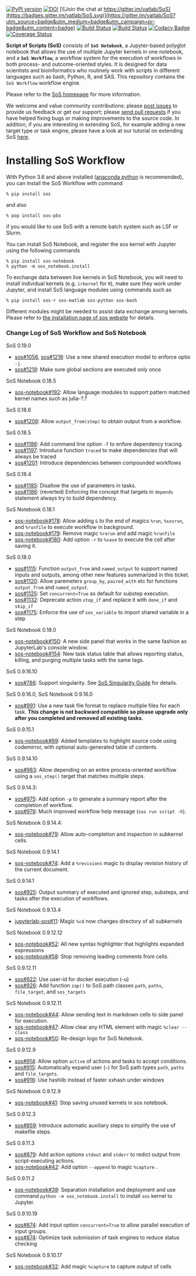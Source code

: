 [![PyPI version](https://badge.fury.io/py/sos.svg)](https://badge.fury.io/py/sos)
[![DOI](https://zenodo.org/badge/DOI/10.5281/zenodo.1291524.svg)](https://doi.org/10.5281/zenodo.1291524)
[![Join the chat at https://gitter.im/vatlab/SoS](https://badges.gitter.im/vatlab/SoS.svg)](https://gitter.im/vatlab/SoS?utm_source=badge&utm_medium=badge&utm_campaign=pr-badge&utm_content=badge)
[![Build Status](https://travis-ci.org/vatlab/SoS.svg?branch=master)](https://travis-ci.org/vatlab/SoS)
[![Build Status](https://ci.appveyor.com/api/projects/status/x092eusa0tta3msw?svg=true
)](https://ci.appveyor.com/project/BoPeng/sos)
[![Codacy Badge](https://api.codacy.com/project/badge/Grade/67b766a827fb491fa473032b4f70ebb7)](https://www.codacy.com/app/BoPeng/SoS?utm_source=github.com&amp;utm_medium=referral&amp;utm_content=vatlab/SOS&amp;utm_campaign=Badge_Grade)
[![Coverage Status](https://coveralls.io/repos/github/vatlab/SOS/badge.svg)](https://coveralls.io/github/vatlab/SOS)

**Script of Scripts (SoS)** consists of **`SoS Notebook`**, a Jupyter-based polyglot notebook that allows the use of multiple Jupyter kernels in one notebook, and
a **`SoS Workflow`**, a workflow system for the execution of workflows in both process- and outcome-oriented styles. It is designed for data scientists and bioinformatics who routinely work with scripts in different languages such as bash, Python, R, and SAS. This repository contains the `SoS Workflow` workflow engine.

Please refer to the [SoS homepage](http://vatlab.github.io/sos-docs) for more information.

We welcome and value community contributions: please [post issues](https://github.com/vatlab/SoS/issues)
to provide us feedback or get our support; please [send pull requests](https://github.com/vatlab/SoS/pulls)
if you have helped fixing bugs or making improvements to the source code. In addition, if you are interesting in extending SoS, for example adding a new target type or task engine, please have a look at our tutorial on extending SoS [here](https://vatlab.github.io/sos-docs/doc/user_guide/extending_sos.html).

# Installing SoS Workflow

With Python 3.6 and above installed ([anaconda python](https://www.continuum.io/downloads) is recommended), you can install the SoS Workflow with command

```
% pip install sos
```
and also
```
% pop install sos-pbs
```
if you would like to use SoS with a remote batch system such as LSF or Slurm.

You can install SoS Notebook, and register the sos kernel with Jupyter using the following commands

```
% pip install sos-notebook
% python -m sos_notebook.install
```

To exchange data between live kernels in SoS Notebook, you will need to install individual kernels (e.g. `irkernel` for `R`),
make sure they work under Jupyter, and install SoS language modules using commands such as

```
% pip install sos-r sos-matlab sos-python sos-bash
```
Different modules might be needed to assist data exchange among kernels. Please refer to [the installation page of sos website](https://vatlab.github.io/sos-docs/#runningsos) for details.

### Change Log of SoS Workflow and SoS Notebook

SoS 0.19.0
* [sos#1056](https://github.com/vatlab/SoS/issues/1056), [sos#1218](https://github.com/vatlab/SoS/issues/1218): Use a new shared execution model to enforce optio `-j`.
* [sos#1219](https://github.com/vatlab/SoS/issues/1219): Make sure global sections are executed only once

SoS Notebook 0.18.5
* [sos-notebook#192](https://github.com/vatlab/sos-notebook/issues/192): Allow language modules to support pattern matched kernel names such as julia-?.?

SoS 0.18.6
* [sos#1206](https://github.com/vatlab/SoS/issues/1206): Allow `output_from(step)` to obtain output from a workflow.

SoS 0.18.5
* [sos#1186](https://github.com/vatlab/SoS/issues/1186): Add command line option `-T` to enfore dependency tracing.
* [sos#1197](https://github.com/vatlab/SoS/issues/1197): Introduce function `traced` to make dependencies that will always be traced
* [sos#1201](https://github.com/vatlab/SoS/issues/1201): Introduce dependencies between compounded workflows

SoS 0.18.4
* [sos#1185](https://github.com/vatlab/SoS/issues/1185): Disallow the use of parameters in tasks.
* [sos#1186](https://github.com/vatlab/SoS/issues/1186): (reverted) Enforcing the concept that targets in `depends` statement always try to build dependency.

SoS Notebook 0.18.1
* [sos-notebook#178](https://github.com/vatlab/sos-notebook/issues/178): Allow adding `&` to the end of magics `%run`, `%sosrun`, and `%runfile` to execute workflow in background.
* [sos-notebook#179](https://github.com/vatlab/sos-notebook/issues/179): Remove magic `%rerun` and add magic `%runfile`
* [sos-notebook#180](https://github.com/vatlab/sos-notebook/issues/180): Add option `-r` to `%save` to execute the cell after saving it.

SoS 0.18.0
* [sos#1115](https://github.com/vatlab/SoS/issues/1115): Function `output_from` and `named_output` to support named inputs and outputs, among other new features summarized in this ticket.
* [sos#1120](https://github.com/vatlab/SoS/issues/1120): Allow paremeters `group_by`, `paired_with` etc for functions `output_from` and `named_output`.
* [sos#1125](https://github.com/vatlab/SoS/issues/1125): Set `concurrent=True` as default for substep execution.
* [sos#1132](https://github.com/vatlab/SoS/issues/1132): Deprecate action `stop_if` and replace it with `done_if` and `skip_if`
* [sos#1175](https://github.com/vatlab/SoS/issues/1175): Enforce the use of `sos_variable` to import shared variable in a step

SoS Notebook 0.18.0
* [sos-notebook#150](https://github.com/vatlab/sos-notebook/issues/150): A new side panel that works in the same fashion as JupyterLab's console window.
* [sos-notebook#154](https://github.com/vatlab/sos-notebook/issues/154): New task status table that allows reporting status, killing, and purging multiple tasks with the same tags.

SoS 0.9.16.10
* [sos#786](https://github.com/vatlab/SoS/issues/786): Support singularity. See [SoS Singularity Guide](https://vatlab.github.io/sos-docs/doc/tutorials/Singularity.html) for details.

SoS 0.9.16.0, SoS Notebook 0.9.16.0
* [sos#991](https://github.com/vatlab/SoS/issues/991): Use a new task file format to replace multiple files for each task. **This change is not backward compatible so please upgrade only after you completed and removed all existing tasks.**

SoS 0.9.15.1
* [sos-notebook#89](https://github.com/vatlab/sos-notebook/issues/89): Added templates to highlight source code using codemirror, with optional auto-generated table of contents.

SoS 0.9.14.10
* [sos#983](https://github.com/vatlab/SoS/issues/983): Allow depending on an entire process-oriented workflow using a `sos_step()` target that matches multiple steps.

SoS 0.9.14.3:
* [sos#975](https://github.com/vatlab/SoS/issues/975): Add option `-p` to generate a summary report after the completion of workflow.
* [sos#976](https://github.com/vatlab/SoS/issues/976): Much improved workflow help message (`sos run script -h`).

SoS Notebook 0.9.14.4:
* [sos-notebook#79](https://github.com/vatlab/sos-notebook/issues/79): Allow auto-completion and inspection in subkernel cells.

SoS Notebook 0.9.14.1
* [sos-notebook#74](https://github.com/vatlab/sos-notebook/issues/74): Add a `%revisions` magic to display revision history of the current document.

SoS 0.9.14.1
* [sos#925](https://github.com/vatlab/SoS/issues/924): Output summary of executed and ignored step, substeps, and tasks after the execution of workflows.

SoS Notebook 0.9.13.4
* [jupyterlab-sos#11](https://github.com/vatlab/jupyterlab-sos/issues/11): Magic `%cd` now changes directory of all subkernels

SoS Notebook 0.9.12.12
* [sos-notebook#52](https://github.com/vatlab/sos-notebook/issues/52): All new syntax highlighter that highlights expanded expressions
* [sos-notebook#58](https://github.com/vatlab/sos-notebook/issues/58): Stop removing leading comments from cells.

SoS 0.9.12.11
* [sos#922](https://github.com/vatlab/SoS/issues/922): Use user-id for docker execution (-u)
* [sos#926](https://github.com/vatlab/SoS/issues/926): Add function `zap()` to SoS path classes `path`, `paths`, `file_target`, and `sos_targets`


SoS Notebook 0.9.12.11
* [sos-notebook#44](https://github.com/vatlab/sos-notebook/issues/44): Allow sending text in markdown cells to side panel for execution.
* [sos-notebook#47](https://github.com/vatlab/sos-notebook/issues/47): Allow clear any HTML element with magic `%clear --class`
* [sos-notebook#50](https://github.com/vatlab/sos-notebook/issues/50): Re-design logo for SoS Notebook.

SoS 0.9.12.9
* [sos#914](https://github.com/vatlab/SoS/issues/914): Allow option `active` of actions and tasks to accept conditions.
* [sos#915](https://github.com/vatlab/SoS/issues/915): Automatically expand user (`~`) for SoS path types `path`, `paths` and `file_targets`.
* [sos#916](https://github.com/vatlab/SoS/issues/916): Use hashlib instead of faster xxhash under windows

SoS Notebook 0.9.12.9
* [sos-notebook#41](https://github.com/vatlab/sos-notebook/issues/41): Stop saving unused kernels in sos notebook.

SoS 0.9.12.3
* [sos#859](https://github.com/vatlab/SoS/issues/859): Introduce automatic auxiliary steps to simplify the use of makefile steps.

SoS 0.9.11.3
* [sos#879](https://github.com/vatlab/SoS/issues/879): Add action options `stdout` and `stderr` to redict output from script-executing actions.
* [sos-notebook#42](https://github.com/vatlab/sos-notebook/issues/42): Add option `--append` to magic `%capture` .

SoS 0.9.11.2
* [sos-notebook#39](https://github.com/vatlab/sos-notebook/issues/39): Separation installation and deployment and use command `python -m sos_notebook.install` to install `sos` kernel to Jupyter.

SoS 0.9.10.19

* [sos#874](https://github.com/vatlab/SoS/issues/874): Add input option `concurrent=True` to allow parallel execution of input groups.
* [sos#874](https://github.com/vatlab/SoS/issues/874): Optimize task submission of task engines to reduce status checking

SoS Notebook 0.9.10.17

* [sos-notebook#32](https://github.com/vatlab/sos-notebook/issues/32): Add magic `%capture` to capture output of cells
